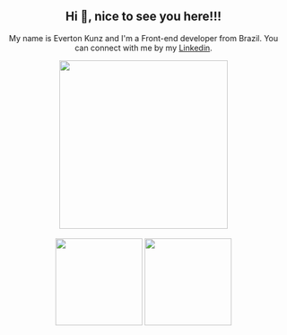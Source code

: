 <h2 align="center"> Hi 👋, nice to see you here!!! </h2>
<p align="center">My name is Everton Kunz and I'm a Front-end developer from Brazil. You can connect with me by my <a href="https://www.linkedin.com/in/evertonkunz/">Linkedin</a>.</p>

<!--
<div align="center">
  <span>
    <img src="https://img.shields.io/badge/JavaScript-323330?style=for-the-badge&logo=javascript&logoColor=F7DF1E"/>
    <img src="https://img.shields.io/badge/TypeScript-007ACC?style=for-the-badge&logo=typescript&logoColor=white"/>
    <img src="https://img.shields.io/badge/HTML5-E34F26?style=for-the-badge&logo=html5&logoColor=white"/>
    <img src="https://img.shields.io/badge/CSS3-1572B6?style=for-the-badge&logo=css3&logoColor=white"/>
  </span>
</div>
-->

<div align="center">
  <img width="300px" src="https://i.imgur.com/oweEsmR.gif" />
</div>
</br>

<div align="center">
  <img height="155em" src="https://github-readme-stats.vercel.app/api?username=tonkunz&theme=tokyonight&show_icons=true"/>
  <img height="155em" src="https://github-readme-stats.vercel.app/api/top-langs/?username=tonkunz&layout=compact&theme=tokyonight"/>
</div>


 <!--
<h3 align="center"> 🚀 Frameworks </h3>
<div align="center">
  <span>
    <img src="https://img.shields.io/badge/React-20232A?style=for-the-badge&logo=react&logoColor=61DAFB"/>
    <img src="https://img.shields.io/badge/Vue.js-35495E?style=for-the-badge&logo=vuedotjs&logoColor=4FC08D"/>
    <img src="https://img.shields.io/badge/Angular-DD0031?style=for-the-badge&logo=angular&logoColor=white"/>
    <img src="https://img.shields.io/badge/Tailwind_CSS-38B2AC?style=for-the-badge&logo=tailwind-css&logoColor=white"/>
    <img src="https://img.shields.io/badge/Flutter-02569B?style=for-the-badge&logo=flutter&logoColor=white"/>
  </span>
</div>
-->
      
